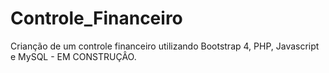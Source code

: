 # Controle_Financeiro
Crianção de um controle financeiro utilizando Bootstrap 4, PHP, Javascript e MySQL - EM CONSTRUÇÂO.
